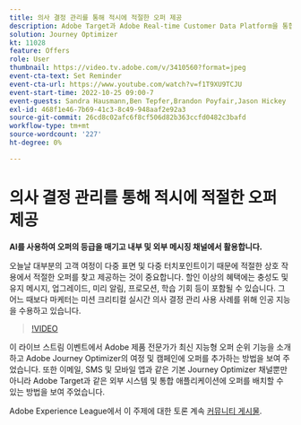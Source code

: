 ```yaml
---
title: 의사 결정 관리를 통해 적시에 적절한 오퍼 제공
description: Adobe Target과 Adobe Real-time Customer Data Platform을 통합하여 보다 개인화된 고객 경험을 제공할 수 있습니다. 이 라이브스트림 이벤트에서 이 두 플랫폼을 통합하여 기업이 실시간으로 데이터를 수집한 다음 타겟팅된 경험을 생성하고 테스트하는 방법을 살펴보십시오. 라이브 데모에서 이 강력한 기능의 전체적인 프로세스를 확인하십시오.
solution: Journey Optimizer
kt: 11028
feature: Offers
role: User
thumbnail: https://video.tv.adobe.com/v/3410560?format=jpeg
event-cta-text: Set Reminder
event-cta-url: https://www.youtube.com/watch?v=f1T9XU9TCJU
event-start-time: 2022-10-25 09:00-7
event-guests: Sandra Hausmann,Ben Tepfer,Brandon Poyfair,Jason Hickey
exl-id: 468f1e46-7b69-41c3-8c49-948aaf2e92a3
source-git-commit: 26cd8c02afc6f8cf506d82b363ccfd0482c3bafd
workflow-type: tm+mt
source-wordcount: '227'
ht-degree: 0%

---
```


# 의사 결정 관리를 통해 적시에 적절한 오퍼 제공

**AI를 사용하여 오퍼의 등급을 매기고 내부 및 외부 메시징 채널에서 활용합니다.**

오늘날 대부분의 고객 여정이 다중 표면 및 다중 터치포인트이기 때문에 적절한 상호 작용에서 적절한 오퍼를 찾고 제공하는 것이 중요합니다. 할인 이상의 혜택에는 충성도 및 유지 메시지, 업그레이드, 미리 알림, 프로모션, 학습 기회 등이 포함될 수 있습니다. 그 어느 때보다 마케터는 미션 크리티컬 실시간 의사 결정 관리 사용 사례를 위해 인공 지능을 수용하고 있습니다.

>[!VIDEO](https://video.tv.adobe.com/v/3410560/?quality=12&learn=on)

이 라이브 스트림 이벤트에서 Adobe 제품 전문가가 최신 지능형 오퍼 순위 기능을 소개하고 Adobe Journey Optimizer의 여정 및 캠페인에 오퍼를 추가하는 방법을 보여 주었습니다.  또한 이메일, SMS 및 모바일 앱과 같은 기본 Journey Optimizer 채널뿐만 아니라 Adobe Target과 같은 외부 시스템 및 통합 애플리케이션에 오퍼를 배치할 수 있는 방법을 보여 주었습니다.

Adobe Experience League에서 이 주제에 대한 토론 계속 [커뮤니티 게시물](https://experienceleaguecommunities.adobe.com/t5/journey-optimizer-discussions/experience-league-live-post-session-discussion-deliver-the-right/m-p/554802#M55).
